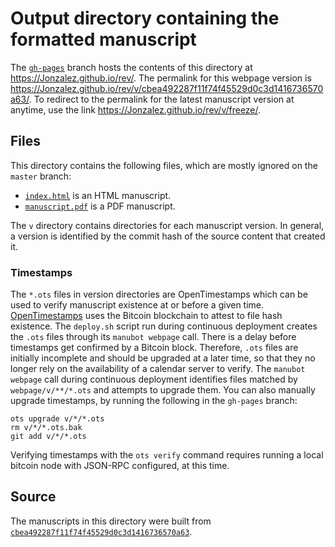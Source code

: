 # Output directory containing the formatted manuscript

The [`gh-pages`](https://github.com/Jonzalez/rev/tree/gh-pages) branch hosts the contents of this directory at <https://Jonzalez.github.io/rev/>.
The permalink for this webpage version is <https://Jonzalez.github.io/rev/v/cbea492287f11f74f45529d0c3d1416736570a63/>.
To redirect to the permalink for the latest manuscript version at anytime, use the link <https://Jonzalez.github.io/rev/v/freeze/>.

## Files

This directory contains the following files, which are mostly ignored on the `master` branch:

+ [`index.html`](index.html) is an HTML manuscript.
+ [`manuscript.pdf`](manuscript.pdf) is a PDF manuscript.

The `v` directory contains directories for each manuscript version.
In general, a version is identified by the commit hash of the source content that created it.

### Timestamps

The `*.ots` files in version directories are OpenTimestamps which can be used to verify manuscript existence at or before a given time.
[OpenTimestamps](https://opentimestamps.org/) uses the Bitcoin blockchain to attest to file hash existence.
The `deploy.sh` script run during continuous deployment creates the `.ots` files through its `manubot webpage` call.
There is a delay before timestamps get confirmed by a Bitcoin block.
Therefore, `.ots` files are initially incomplete and should be upgraded at a later time, so that they no longer rely on the availability of a calendar server to verify.
The `manubot webpage` call during continuous deployment identifies files matched by `webpage/v/**/*.ots` and attempts to upgrade them.
You can also manually upgrade timestamps, by running the following in the `gh-pages` branch:

```shell
ots upgrade v/*/*.ots
rm v/*/*.ots.bak
git add v/*/*.ots
```

Verifying timestamps with the `ots verify` command requires running a local bitcoin node with JSON-RPC configured, at this time.

## Source

The manuscripts in this directory were built from
[`cbea492287f11f74f45529d0c3d1416736570a63`](https://github.com/Jonzalez/rev/commit/cbea492287f11f74f45529d0c3d1416736570a63).
